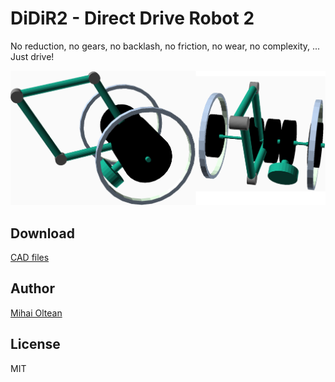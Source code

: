 # DiDiR2 - Direct Drive Robot 2

No reduction, no gears, no backlash, no friction, no wear, no complexity, ... Just drive!

![DiDiR2](https://github.com/DiDiR2/cad/blob/main/pictures/didir2.png)

## Download

[CAD files](https://github.com/didir2/cad)

## Author

[Mihai Oltean](https://mihaioltean.github.io)

## License

MIT